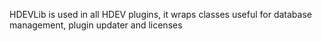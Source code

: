 HDEVLib is used in all HDEV plugins, it wraps classes useful for database management, plugin updater and licenses
